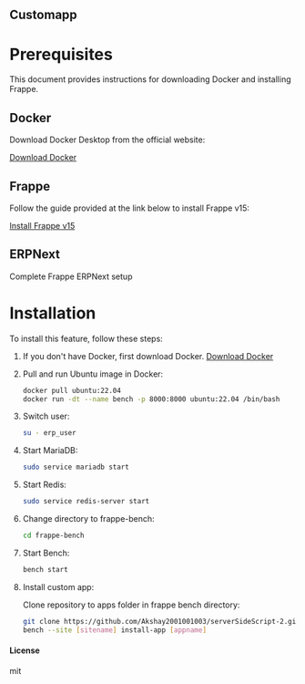 ## Customapp

# Prerequisites

This document provides instructions for downloading Docker and installing Frappe.

## Docker

Download Docker Desktop from the official website:

[Download Docker](https://www.docker.com/products/docker-desktop)

## Frappe

Follow the guide provided at the link below to install Frappe v15:

[Install Frappe v15](<link_to_frappe_installation_guide>)

## ERPNext

Complete Frappe ERPNext setup

# Installation

To install this feature, follow these steps:

1. If you don't have Docker, first download Docker. [Download Docker](https://www.docker.com/products/docker-desktop/)

2. Pull and run Ubuntu image in Docker:

    ```bash
    docker pull ubuntu:22.04
    docker run -dt --name bench -p 8000:8000 ubuntu:22.04 /bin/bash
    ```

3. Switch user:

    ```bash
    su - erp_user
    ```

4. Start MariaDB:

    ```bash
    sudo service mariadb start
    ```

5. Start Redis:

    ```bash
    sudo service redis-server start
    ```

6. Change directory to frappe-bench:

    ```bash
    cd frappe-bench
    ```

7. Start Bench:

    ```bash
    bench start
    ```

8. Install custom app:

    Clone repository to apps folder in frappe bench directory:

    ```bash
    git clone https://github.com/Akshay2001001003/serverSideScript-2.git
    bench --site [sitename] install-app [appname]
    ```



#### License

mit
